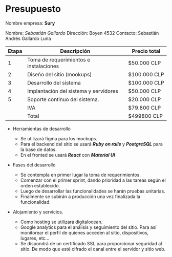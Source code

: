 # Presupuesto

Nombre empresa: **Sury**

Nombre: _Sebastián Gallardo_ 
Dirección: Boyen 4532 
Contacto: Sebastián Andrés Gallardo Luna 

| Etapa | Descripción                            | Precio total |
|-------|----------------------------------------|--------------|
| 1     | Toma de requerimientos e instalaciones | $50.000 CLP  |
| 2     | Diseño del sitio (mookups)             | $100.000 CLP |
| 3     | Desarrollo del sistema                 | $100.000 CLP |
| 4     | Implantación del sistema y servidores  | $50.000 CLP  |
| 5     | Soporte continuo del sistema.          | $20.000 CLP  |
|       | IVA                                    | $79.800 CLP  |
|       | Total                                  | $499800 CLP  |

* Herramientas de desarrollo
    * Se utilizará figma para los mockups.
    * Para el backend del sitio se usará **_Ruby on rails_** y **_PostgreSQL_** para la base de datos.
    * En el fronted se usará **_React_** con **_Material UI_**

* Fases del desarrollo
    * Se contempla en primer lugar la toma de requerimientos.
    * Comenzar con el primer sprint, dando prioridad a las tareas según el orden establecido.
    * Luego de desarrollar las funcionalidades se harán pruebas unitarias.
    * Finalmente se subirán a producción una vez finalizada la funcionalidad.

* Alojamiento y servicios.
    * Como hosting se utilizará digitalocean.
    * Google analytics para el análisis y seguimiento del sitio. Para así monitorear el perfil de quienes acceden al sitio, dispositivos, lugares, etc...
    * Se dispondrá de un certificado SSL para proporcionar seguridad al sitio. De modo que esté cifrado el canal entre el servidor y sitio web.